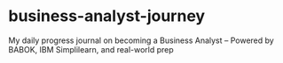 # business-analyst-journey
My daily progress journal on becoming a Business Analyst – Powered by BABOK, IBM Simplilearn, and real-world prep
